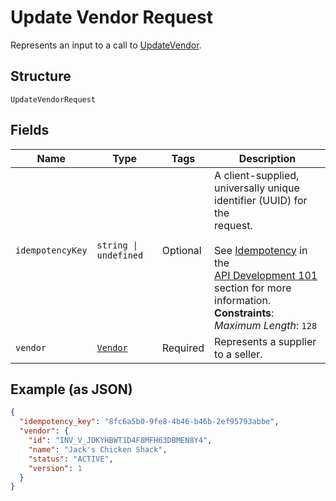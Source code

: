 
# Update Vendor Request

Represents an input to a call to [UpdateVendor](../../doc/api/vendors.md#update-vendor).

## Structure

`UpdateVendorRequest`

## Fields

| Name | Type | Tags | Description |
|  --- | --- | --- | --- |
| `idempotencyKey` | `string \| undefined` | Optional | A client-supplied, universally unique identifier (UUID) for the<br>request.<br><br>See [Idempotency](https://developer.squareup.com/docs/build-basics/common-api-patterns/idempotency) in the<br>[API Development 101](https://developer.squareup.com/docs/buildbasics) section for more<br>information.<br>**Constraints**: *Maximum Length*: `128` |
| `vendor` | [`Vendor`](../../doc/models/vendor.md) | Required | Represents a supplier to a seller. |

## Example (as JSON)

```json
{
  "idempotency_key": "8fc6a5b0-9fe8-4b46-b46b-2ef95793abbe",
  "vendor": {
    "id": "INV_V_JDKYHBWT1D4F8MFH63DBMEN8Y4",
    "name": "Jack's Chicken Shack",
    "status": "ACTIVE",
    "version": 1
  }
}
```

